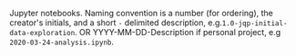 Jupyter notebooks. Naming convention is a number (for ordering), the creator's initials, and a short `-` delimited description, e.g.`1.0-jqp-initial-data-exploration`. 
OR 
YYYY-MM-DD-Description if personal project, e.g `2020-03-24-analysis.ipynb`. 